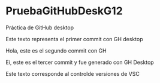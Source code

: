 # PruebaGitHubDeskG12
Práctica de GitHub desktop

Este texto representa el primer commit con GH desktop

Hola, este es el segundo commit con GH

Ei, este es el tercer commit y fue generado con GH Desktop

Este texto corresponde al controlde versiones de VSC